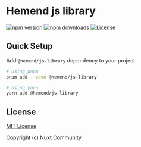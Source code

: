 # Hemend js library

[![npm version][npm-version-src]][npm-version-href]
[![npm downloads][npm-downloads-src]][npm-downloads-href]
[![License][license-src]][license-href]

## Quick Setup

Add `@hemend/js-library` dependency to your project

```bash
# Using pnpm
pnpm add --save @hemend/js-library

# Using yarn
yarn add @hemend/js-library
```
## License

[MIT License](./LICENSE)

Copyright (c) Nuxt Community

<!-- Badges -->
[npm-version-src]: https://img.shields.io/npm/v/@hemend/js-library/latest.svg?style=flat&colorA=18181B&colorB=28CF8D
[npm-version-href]: https://npmjs.com/package/@hemend/js-library

[npm-downloads-src]: https://img.shields.io/npm/dm/@hemend/js-library.svg?style=flat&colorA=18181B&colorB=28CF8D
[npm-downloads-href]: https://npmjs.com/package/@hemend/js-library

[license-src]: https://img.shields.io/npm/l/@hemend/js-library.svg?style=flat&colorA=18181B&colorB=28CF8D
[license-href]: https://npmjs.com/package/@hemend/js-library